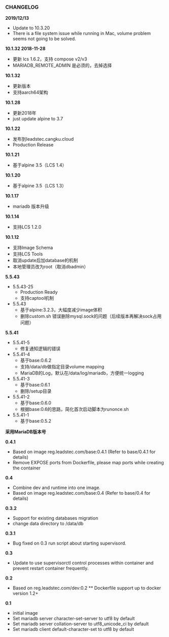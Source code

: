 ### CHANGELOG

**2019/12/13**
* Update to 10.3.20
* There is a file system issue while running in Mac, volume problem seems not going to be solved.

**10.1.32 2018-11-28**
* 更新 lcs 1.6.2，支持 compose v2/v3
* MARIADB_REMOTE_ADMIN 是必须的，去掉选择

**10.1.32**
* 更新版本
* 支持aarch64架构

**10.1.28**
* 更新2018年
* just update alpine to 3.7

**10.1.22**
* 发布到leadstec.cangku.cloud
* Production Release

**10.1.21**

* 基于alpine 3.5（LCS 1.4）

**10.1.20**

* 基于alpine 3.5（LCS 1.3）

**10.1.17**

* mariadb 版本升级

**10.1.14**

* 支持LCS 1.2.0

**10.1.12**

* 支持Image Schema
* 支持LCS Tools
* 取消update后加database的机制
* 本地管理员改为root（取消dbadmin）

**5.5.43**

* 5.5.43-25
    - Production Ready
    - 支持captool机制
* 5.5.43
    - 基于alpine:3.2.3，大幅度减少image体积
    - 删除custom.sh 错误删除mysql.sock的问题（后续版本再解决sock占用问题）

**5.5.41**

* 5.5.41-5
    - 修复通知逻辑的错误
* 5.5.41-4
    - 基于base:0.6.2
    - 支持/data/db做指定目录volume mapping
    - MariaDB的Log，默认在/data/log/mariadb，方便统一logging
* 5.5.41-3
    - 基于base:0.6.1
    - 删除/setup目录
* 5.5.41-2
    - 基于base:0.6.0
    - 根据base:0.6的思路，简化首次启动脚本为runonce.sh
* 5.5.41-1
    - 基于base:0.5.2

**采用MariaDB版本号**

**0.4.1**

* Based on image reg.leadstec.com/base:0.4.1 (Refer to base/0.4.1 for details)
* Remove EXPOSE ports from Dockerfile, please map ports while creating the container

**0.4**

* Combine dev and runtime into one image.
* Based on image reg.leadstec.com/base:0.4 (Refer to base/0.4 for details)

**0.3.2**

* Support for existing databases migration
* change data directory to /data/db

**0.3.1**

* Bug fixed on 0.3 run script about starting supervisord.

**0.3**

* Update to use supervisorctl control processes within container and prevent restart container frequently.

**0.2**

* Based on reg.leadstec.com/dev:0.2
** Dockerfile support up to docker version 1.2+

**0.1**

* initial image
* Set mariadb server character-set-server to utf8 by default
* Set mariadb server collation-server to utf8_unicode_ci by default
* Set mariadb client default-character-set to utf8 by default
